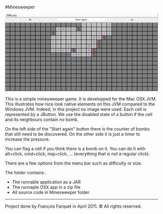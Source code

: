 #Minesweeper

![Minesweeper game screenshot](MinesweeperSnap.png)

This is a simple minesweeper game. It is developped for the Mac OSX JVM. This illustrates how nice look native elements on this JVM compared to the Windows JVM.
Indeed, in this project no image were used. Each cell is represented by a JButton. We use the disabled state of a button if the cell and its neighbours contain no bomb.

On the left side of the "Start again" button there is the counter of bombs that still need to be discovered. On the other side it is just a timer to increase the pressure.

You can flag a cell if you think there is a bomb on it. You can do it with alt+click, cmd+click, maj+click, ... (everything that is not a regular click).

There are a few options from the menu bar such as difficulty or size.

The folder contains :

*	The runnable application as a JAR
*	The runnaple OSX app in a zip file
*	All source code in Minesweeper folder

___

Project done by François Farquet in April 2011. &copy; All rights reserved.
